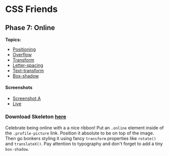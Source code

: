 # CSS Friends

## Phase 7: Online

**Topics:** 

- [Positioning][t-positioning]
- [Overflow][t-overflow]
- [Transform][t-transform]
- [Letter-spacing][t-letter-spacing]
- [Text-transform][t-text-transform]
- [Box-shadow][t-box-shadow]

#### Screenshots
- [Screenshot A][ss-07-a]
- [Live][live-07]

### Download Skeleton [here](https://assets.aaonline.io/fullstack/html-css/projects/micro-projects/css-friends/css-friends-07/skeleton.zip)

Celebrate being online with a a nice ribbon! Put an `.online` element
inside of the `.profile-picture` link. Position it absolute to be on top
of the image. Then go bonkers styling it using fancy `transform`
properties like `rotate()` and `translateX()`. Pay attention to
typography and don't forget to add a tiny `box-shadow`.

[ss-07-a]: https://assets.aaonline.io/fullstack/html-css/micro-projects/css-friends/docs/screenshots/07-online-a.png
[live-07]: http://appacademy.github.io/css-friends/solution/07-online.html

[t-transform]: https://developer.mozilla.org/en-US/docs/Web/CSS/transform
[t-letter-spacing]: https://developer.mozilla.org/en-US/docs/Web/CSS/letter-spacing
[t-text-transform]: https://developer.mozilla.org/en-US/docs/Web/CSS/text-transform
[t-box-shadow]: https://developer.mozilla.org/en-US/docs/Web/CSS/box-shadow

[t-positioning]: https://www.w3schools.com/css/css_positioning.asp
[t-overflow]: https://developer.mozilla.org/en-US/docs/Web/CSS/overflow
